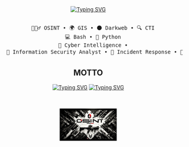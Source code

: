 <div align="center">
<a href="https://git.io/typing-svg"><img src="https://readme-typing-svg.demolab.com?font=Fira+Code&weight=800&size=16&pause=1000&color=F70202&background=47FBFF00&vCenter=true&multiline=true&width=441&height=62&lines=I'm+Emre%2C+an+Intelligence+Analyst+and+Red+Teamer." alt="Typing SVG" /></a>
<br><br>
<pre>
    🕵🏻‍♂️ OSINT • 🌍 GIS • 🌑 Darkweb • 🔍 CTI 
    💻 Bash • 🐍 Python 
    🧠 Cyber Intelligence • 
    🔐 Information Security Analyst • 🚨 Incident Response • 🥷 Red Team • 🛡️ Penetration Test •  
</pre>
    
## MOTTO
<a href="https://git.io/typing-svg"><img src="https://readme-typing-svg.demolab.com?font=Fira+Code&weight=800&size=14&pause=1000&color=F71600&background=47FBFF00&vCenter=true&multiline=true&width=441&height=62&lines=Searching+for+vulnerabilities+in+machines+is+foolish." alt="Typing SVG" /></a>
<a href="https://git.io/typing-svg"><img src="https://readme-typing-svg.demolab.com?font=Fira+Code&weight=800&size=14&pause=1000&color=F71600&background=47FBFF00&vCenter=true&multiline=true&width=441&height=62&lines=Look+for+vulnerabilities+in+the+deep+desires+of+humans" alt="Typing SVG" /></a>

<br><br>
<img src="dadsa.jpeg" alt="sherlock holmes cartoon with a magnifying glass" width="30%" height="30%"/>
<br><br><br>

<br><br>
